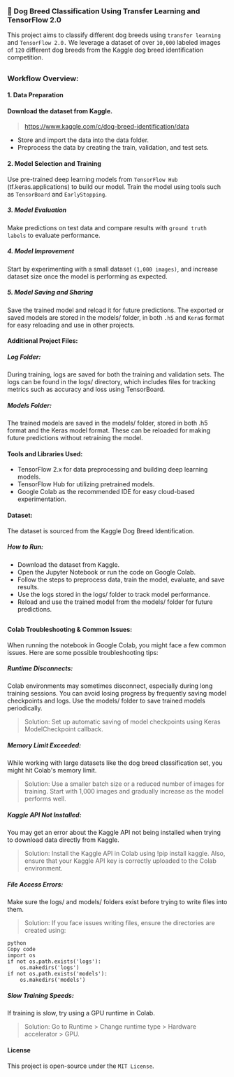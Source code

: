 ### 🐶 Dog Breed Classification Using Transfer Learning and TensorFlow 2.0
This project aims to classify different dog breeds using `transfer learning` and `TensorFlow 2.0.` We leverage a dataset of over `10,000` labeled images of `120` different dog breeds from the Kaggle dog breed identification competition.
##

### Workflow Overview:

#### 1. Data Preparation

#### Download the dataset from Kaggle.
> https://www.kaggle.com/c/dog-breed-identification/data

* Store and import the data into the data folder.
* Preprocess the data by creating the train, validation, and test sets.

#### 2. Model Selection and Training

Use pre-trained deep learning models from `TensorFlow Hub` (tf.keras.applications) to build our model.
Train the model using tools such as `TensorBoard` and `EarlyStopping`.

##### 3. Model Evaluation

Make predictions on test data and compare results with `ground truth labels` to evaluate performance.

##### 4. Model Improvement

Start by experimenting with a small dataset `(1,000 images)`, and increase dataset size once the model is performing as expected.

##### 5. Model Saving and Sharing

Save the trained model and reload it for future predictions.
The exported or saved models are stored in the models/ folder, in both `.h5` and `Kera`s format for easy reloading and use in other projects.

#### Additional Project Files:

##### Log Folder:

During training, logs are saved for both the training and validation sets.
The logs can be found in the logs/ directory, which includes files for tracking metrics such as accuracy and loss using TensorBoard.

##### Models Folder:

The trained models are saved in the models/ folder, stored in both .h5 format and the Keras model format.
These can be reloaded for making future predictions without retraining the model.

#### Tools and Libraries Used:

* TensorFlow 2.x for data preprocessing and building deep learning models.
* TensorFlow Hub for utilizing pretrained models.
* Google Colab as the recommended IDE for easy cloud-based experimentation.

#### Dataset:
The dataset is sourced from the Kaggle Dog Breed Identification.

##### How to Run:
* Download the dataset from Kaggle.
* Open the Jupyter Notebook or run the code on Google Colab.
* Follow the steps to preprocess data, train the model, evaluate, and save results.
* Use the logs stored in the logs/ folder to track model performance.
* Reload and use the trained model from the models/ folder for future predictions.
##

#### Colab Troubleshooting & Common Issues:
When running the notebook in Google Colab, you might face a few common issues. Here are some possible troubleshooting tips:

##### Runtime Disconnects:
Colab environments may sometimes disconnect, especially during long training sessions. You can avoid losing progress by frequently saving model checkpoints and logs. Use the models/ folder to save trained models periodically.

> Solution: Set up automatic saving of model checkpoints using Keras ModelCheckpoint callback.

##### Memory Limit Exceeded:
While working with large datasets like the dog breed classification set, you might hit Colab's memory limit.

> Solution: Use a smaller batch size or a reduced number of images for training. Start with 1,000 images and gradually increase as the model performs well.

##### Kaggle API Not Installed:
You may get an error about the Kaggle API not being installed when trying to download data directly from Kaggle.

>Solution: Install the Kaggle API in Colab using !pip install kaggle. Also, ensure that your Kaggle API key is correctly uploaded to the Colab environment.

##### File Access Errors:
Make sure the logs/ and models/ folders exist before trying to write files into them.

>Solution: If you face issues writing files, ensure the directories are created using:

~~~~
python
Copy code
import os
if not os.path.exists('logs'):
    os.makedirs('logs')
if not os.path.exists('models'):
    os.makedirs('models')
~~~~

##### Slow Training Speeds:
If training is slow, try using a GPU runtime in Colab.

> Solution: Go to Runtime > Change runtime type > Hardware accelerator > GPU.

#### License
This project is open-source under the `MIT License`.
